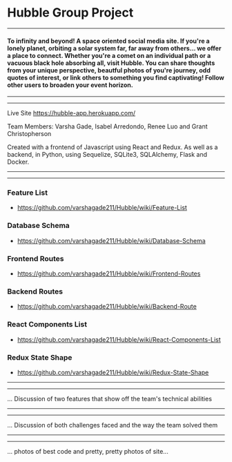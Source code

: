 # Hubble Group Project
---
#### To infinity and beyond!  A space oriented social media site.  If you're a lonely planet, orbiting a solar system far, far away from others... we offer a place to connect.   Whether you're a comet on an individual path or a vacuous black hole absorbing all, visit Hubble.  You can share thoughts from your unique perspective, beautful photos of you're journey, odd quotes of interest, or link others to something you find captivating!  Follow other users to broaden your event horizon.

---
---
Live Site 
https://hubble-app.herokuapp.com/

Team Members: Varsha Gade, Isabel Arredondo, Renee Luo and Grant Christopherson

Created with a frontend of Javascript using React and Redux. As well as a backend, in Python, using Sequelize, SQLite3, SQLAlchemy, Flask and Docker.

---
---

### Feature List

- https://github.com/varshagade211/Hubble/wiki/Feature-List

### Database Schema 

- https://github.com/varshagade211/Hubble/wiki/Database-Schema

### Frontend Routes 

- https://github.com/varshagade211/Hubble/wiki/Frontend-Routes

### Backend Routes 

- https://github.com/varshagade211/Hubble/wiki/Backend-Route

### React Components List 

- https://github.com/varshagade211/Hubble/wiki/React-Components-List

### Redux State Shape

- https://github.com/varshagade211/Hubble/wiki/Redux-State-Shape


---
---
... Discussion of two features that show off the team's technical abilities

---
---
... Discussion of both challenges faced and the way the team solved them

---
---

... photos of best code  and pretty, pretty photos of site...